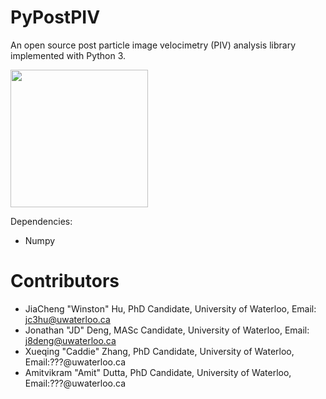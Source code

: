# PyPostPIV
An open source post particle image velocimetry (PIV) analysis library implemented with Python 3.

<img src="https://github.com/hujc91/PyPostPiv/blob/master/logo2.png" width="220">

Dependencies:
- Numpy

# Contributors
- JiaCheng "Winston" Hu, PhD Candidate, University of Waterloo, Email: jc3hu@uwaterloo.ca
- Jonathan "JD" Deng, MASc Candidate, University of Waterloo, Email: j8deng@uwaterloo.ca
- Xueqing "Caddie" Zhang, PhD Candidate, University of Waterloo, Email:???@uwaterloo.ca
- Amitvikram "Amit" Dutta, PhD Candidate, University of Waterloo, Email:???@uwaterloo.ca 

